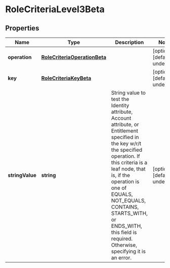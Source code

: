 # RoleCriteriaLevel3Beta

## Properties

Name | Type | Description | Notes
------------ | ------------- | ------------- | -------------
**operation** | [**RoleCriteriaOperationBeta**](RoleCriteriaOperationBeta.md) |  | [optional] [default to undefined]
**key** | [**RoleCriteriaKeyBeta**](RoleCriteriaKeyBeta.md) |  | [optional] [default to undefined]
**stringValue** | **string** | String value to test the Identity attribute, Account attribute, or Entitlement specified in the key w/r/t the specified operation. If this criteria is a leaf node, that is, if the operation is one of EQUALS, NOT_EQUALS, CONTAINS, STARTS_WITH, or ENDS_WITH, this field is required. Otherwise, specifying it is an error. | [optional] [default to undefined]

